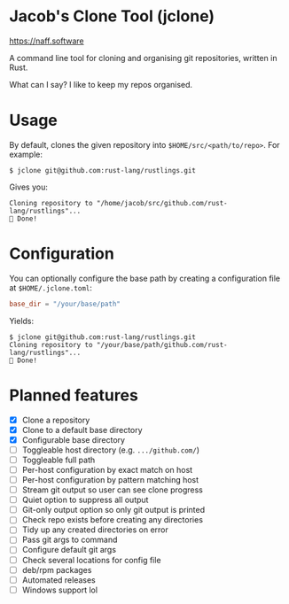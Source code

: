 Jacob's Clone Tool (jclone)
===========================

https://naff.software

A command line tool for cloning and organising git repositories, written in Rust.

What can I say? I like to keep my repos organised.

# Usage

By default, clones the given repository into `$HOME/src/<path/to/repo>`. For example:

```
$ jclone git@github.com:rust-lang/rustlings.git
```

Gives you:

```
Cloning repository to "/home/jacob/src/github.com/rust-lang/rustlings"...
🎉 Done!

```

# Configuration

You can optionally configure the base path by creating a configuration file at `$HOME/.jclone.toml`:

```toml
base_dir = "/your/base/path"
```

Yields:

```
$ jclone git@github.com:rust-lang/rustlings.git
Cloning repository to "/your/base/path/github.com/rust-lang/rustlings"...
🎉 Done!

```

# Planned features

- [x] Clone a repository
- [x] Clone to a default base directory
- [x] Configurable base directory
- [ ] Toggleable host directory (e.g. `.../github.com/`)
- [ ] Toggleable full path
- [ ] Per-host configuration by exact match on host
- [ ] Per-host configuration by pattern matching host
- [ ] Stream git output so user can see clone progress
- [ ] Quiet option to suppress all output
- [ ] Git-only output option so only git output is printed
- [ ] Check repo exists before creating any directories
- [ ] Tidy up any created directories on error
- [ ] Pass git args to command
- [ ] Configure default git args
- [ ] Check several locations for config file
- [ ] deb/rpm packages
- [ ] Automated releases
- [ ] Windows support lol
